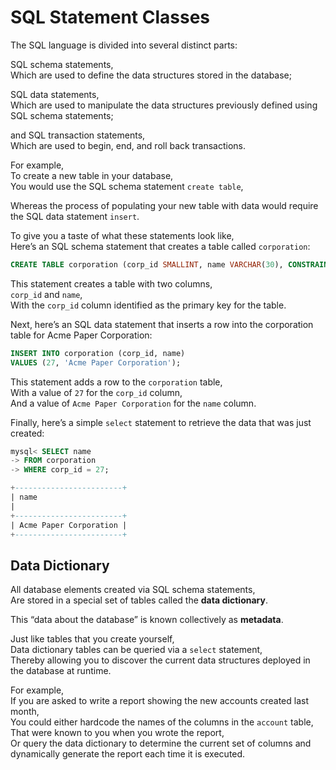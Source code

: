 # SQL Statement Classes

The SQL language is divided into several distinct parts:

SQL schema statements,  
Which are used to define the data structures stored in the database;

SQL data statements,  
Which are used to manipulate the data structures previously defined using SQL schema statements;

and SQL transaction statements,  
Which are used to begin, end, and roll back transactions.

For example,  
To create a new table in your database,  
You would use the SQL schema statement `create table`,

Whereas the process of populating your new table with data would require the SQL data statement `insert`.

To give you a taste of what these statements look like,  
Here’s an SQL schema statement that creates a table called `corporation`:

```sql
CREATE TABLE corporation (corp_id SMALLINT, name VARCHAR(30), CONSTRAINT pk_corporation PRIMARY KEY (corp_id));
```

This statement creates a table with two columns,  
`corp_id` and `name`,  
With the `corp_id` column identified as the primary key for the table.

Next, here’s an SQL data statement that inserts a row into the corporation table for Acme Paper Corporation:

```sql
INSERT INTO corporation (corp_id, name)
VALUES (27, 'Acme Paper Corporation');
```

This statement adds a row to the `corporation` table,  
With a value of `27` for the `corp_id` column,  
And a value of `Acme Paper Corporation` for the `name` column.

Finally, here’s a simple `select` statement to retrieve the data that was just created:

```sql
mysql< SELECT name
-> FROM corporation
-> WHERE corp_id = 27;

+------------------------+
| name
|
+------------------------+
| Acme Paper Corporation |
+------------------------+
```

## Data Dictionary

All database elements created via SQL schema statements,  
Are stored in a special set of tables called the **data dictionary**.

This “data about the database” is known collectively as **metadata**.

Just like tables that you create yourself,  
Data dictionary tables can be queried via a `select` statement,  
Thereby allowing you to discover the current data structures deployed in the database at runtime.

For example,  
If you are asked to write a report showing the new accounts created last month,  
You could either hardcode the names of the columns in the `account` table,  
That were known to you when you wrote the report,  
Or query the data dictionary to determine the current set of columns and dynamically generate the report each time it is executed.
